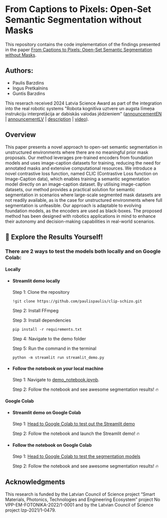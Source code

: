 # From Captions to Pixels: Open-Set Semantic Segmentation without Masks

This repository contains the code implementation of the findings presented in the paper [From Captions to Pixels: Open-Set Semantic Segmentation without Masks](https://www.bjmc.lu.lv/contents/papers-in-production/).

## Authors:

* Paulis Barzdins
* Ingus Pretkalnins
* Guntis Barzdins

This reserach received 2024 Latvia Science Award as part of the integration into the real robotic systems "Robota kognitīva uztvere un augsta līmeņa instrukciju interpretācija ar dabiskās valodas jēdzieniem" ([announcementEN](https://www.lza.lv/en/activities/news/2120-the-latvian-academy-of-sciences-announces-winners-of-the-annual-science-achievements-competition-2024) | [announcementLV](https://www.lza.lv/aktualitates/lza-balva/2118-2024-gada-sasniegumi) | [description](https://github.com/paulispaulis/CLIC-semseg/blob/main/Documentation/sasniegumi_2024_final.pdf) | [video](https://replay.lsm.lv/lv/skaties/ieraksts/ltv/348077/latvija-radits-robots-kurs-saprot-cilveka-izteiktas-komandas)).

## Overview

This paper presents a novel approach to open-set semantic segmentation in unstructured environments where there are no meaningful prior mask proposals. Our method leverages pre-trained encoders from foundation models and uses image-caption datasets for training, reducing the need for annotated masks and extensive computational resources. We introduce a novel contrastive loss function, named CLIC (Contrastive Loss function on Image-Caption data), which enables training a semantic segmentation model directly on an image-caption dataset. By utilising image-caption datasets, our method provides a practical solution for semantic segmentation in scenarios where large-scale segmented mask datasets are not readily available, as is the case for unstructured environments where full segmentation is unfeasible. Our approach is adaptable to evolving foundation models, as the encoders are used as black-boxes. The proposed method has been designed with robotics applications in mind to enhance their autonomy and decision-making capabilities in real-world scenarios.

## 🧪 Explore the Results Yourself!

### There are 2 ways to test the models both locally and on Google Colab:

#### Locally

- #### Streamlit demo locally

    Step 1: Clone the repository

    ``` !git clone https://github.com/paulispaulis/clip-schizo.git ```

    Step 2: Install FFmpeg

    Step 3: Install dependencies

    ``` pip install -r requirements.txt ```

    Step 4: Navigate to the demo folder

    Step 5: Run the command in the terminal

    ``` python -m streamlit run streamlit_demo.py ```

- #### Follow the notebook on your local machine

    Step 1: Navigate to [demo_notebook.ipynb](https://github.com/paulispaulis/CLIC-semseg/blob/main/demo/demo_notebook.ipynb).

    Step 2: Follow the notebook and see awesome segmentation results! 🔥

#### Google Colab

- #### Streamlit demo on Google Colab

    Step 1: [Head to Google Colab to test out the Streamlit demo](https://colab.research.google.com/drive/1IItKT7UV0fU_rYPxNKs05br9y-oT1ltF?usp=sharing)

    Step 2: Follow the notebook and launch the Streamlit demo! 🔥

- #### Follow the notebook on Google Colab

    Step 1: [Head to Google Colab to test the segmentation models](https://colab.research.google.com/drive/1720bBDth233E8L_AHoPB9n0JyRWUtXFd?usp=sharing)

    Step 2: Follow the notebook and see awesome segmentation results! 🔥

## Acknowledgments

This research is funded by the Latvian Council of Science project “Smart Materials, Photonics, Technologies and Engineering Ecosystem” project No VPP-EM-FOTONIKA-2022/1-0001 and by the Latvian Council of Science project lzp-2021/1-0479.
